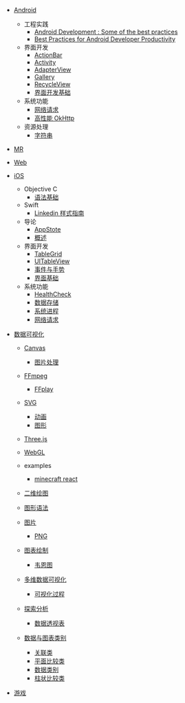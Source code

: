   - [Android](/Android/README.md)
    - 工程实践
      - [Android Development : Some of the best practices](/Android/工程实践/Android%20Development%20:%20Some%20of%20the%20best%20practices.md)
      - [Best Practices for Android Developer Productivity](/Android/工程实践/Best%20Practices%20for%20Android%20Developer%20Productivity.md)
    - 界面开发
      - [ActionBar](/Android/界面开发/ActionBar.md)
      - [Activity](/Android/界面开发/Activity.md)
      - [AdapterView](/Android/界面开发/AdapterView.md)
      - [Gallery](/Android/界面开发/Gallery.md)
      - [RecycleView](/Android/界面开发/RecycleView.md)
      - [界面开发基础](/Android/界面开发/界面开发基础.md)
    - 系统功能
      - [网络请求](/Android/系统功能/网络请求.md)
      - [高性能 OkHttp](/Android/系统功能/高性能%20OkHttp.md)
    - 资源处理
      - [字符串](/Android/资源处理/字符串.md)
  - [MR](/MR/README.md)
    
  - [Web](/Web/README.md)
    
  - [iOS](/iOS/README.md)
    - Objective C
      - [语法基础](/iOS/Objective-C/语法基础.md)
    - Swift
      - [Linkedin 样式指南](/iOS/Swift/Linkedin%20样式指南.md)
    - 导论
      - [AppStote](/iOS/导论/AppStote.md)
      - [概述](/iOS/导论/概述.md)
    - 界面开发
      - [TableGrid](/iOS/界面开发/TableGrid.md)
      - [UITableView](/iOS/界面开发/UITableView.md)
      - [事件与手势](/iOS/界面开发/事件与手势.md)
      - [界面基础](/iOS/界面开发/界面基础.md)
    - 系统功能
      - [HealthCheck](/iOS/系统功能/HealthCheck.md)
      - [数据存储](/iOS/系统功能/数据存储.md)
      - [系统进程](/iOS/系统功能/系统进程.md)
      - [网络请求](/iOS/系统功能/网络请求.md)
  - [数据可视化](/数据可视化/README.md)
    - [Canvas](/数据可视化/Canvas/README.md)
      - [图片处理](/数据可视化/Canvas/图片处理.md)
    - [FFmpeg](/数据可视化/FFmpeg/README.md)
      - [FFplay](/数据可视化/FFmpeg/FFplay.md)
    - [SVG](/数据可视化/SVG/README.md)
      - [动画](/数据可视化/SVG/动画.md)
      - [图形](/数据可视化/SVG/图形.md)
    - [Three.js](/数据可视化/Three.js/README.md)
      
    - [WebGL](/数据可视化/WebGL/README.md)
      
    - examples
      - [minecraft react](/数据可视化/examples/minecraft-react/README.md)
        
    - [二维绘图](/数据可视化/二维绘图/README.md)
      
    - [图形语法](/数据可视化/图形语法/README.md)
      
    - [图片](/数据可视化/图片/README.md)
      - [PNG](/数据可视化/图片/PNG.md)
    - [图表绘制](/数据可视化/图表绘制/README.md)
      - [韦恩图](/数据可视化/图表绘制/韦恩图.md)
    - [多维数据可视化](/数据可视化/多维数据可视化/README.md)
      - [可视化过程](/数据可视化/多维数据可视化/可视化过程.md)
    - [探索分析](/数据可视化/探索分析/README.md)
      - [数据透视表](/数据可视化/探索分析/数据透视表.md)
    - [数据与图表类别](/数据可视化/数据与图表类别/README.md)
      - [关联类](/数据可视化/数据与图表类别/关联类.md)
      - [平面比较类](/数据可视化/数据与图表类别/平面比较类.md)
      - [数据类别](/数据可视化/数据与图表类别/数据类别.md)
      - [柱状比较类](/数据可视化/数据与图表类别/柱状比较类.md)
  - [游戏](/游戏/README.md)
    